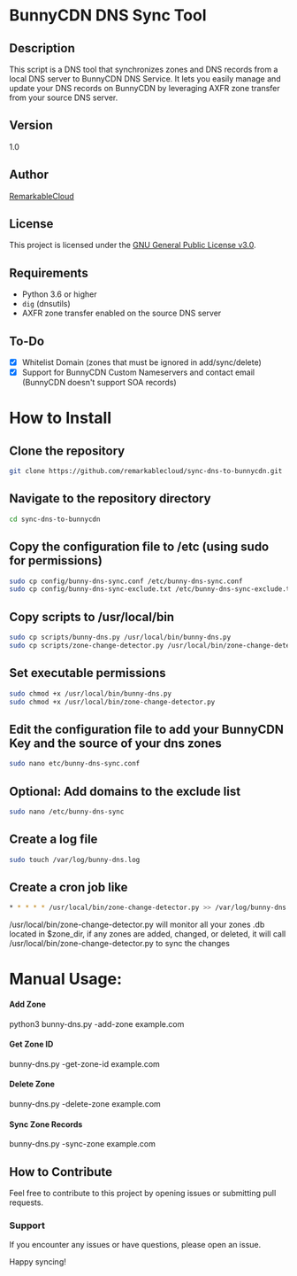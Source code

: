 # BunnyCDN DNS Sync Tool

## Description
This script is a DNS tool that synchronizes zones and DNS records from a local DNS server to BunnyCDN DNS Service. It lets you easily manage and update your DNS records on BunnyCDN by leveraging AXFR zone transfer from your source DNS server.

## Version
1.0

## Author
[RemarkableCloud](https://remarkablecloud.com/)

## License
This project is licensed under the [GNU General Public License v3.0](https://www.gnu.org/licenses/gpl-3.0.html).

## Requirements
- Python 3.6 or higher
- `dig` (dnsutils)
- AXFR zone transfer enabled on the source DNS server

## To-Do
- [X] Whitelist Domain (zones that must be ignored in add/sync/delete)
- [X] Support for BunnyCDN Custom Nameservers and contact email (BunnyCDN doesn't support SOA records)

# How to Install

## Clone the repository
```bash
git clone https://github.com/remarkablecloud/sync-dns-to-bunnycdn.git
```

## Navigate to the repository directory
```bash
cd sync-dns-to-bunnycdn
```
## Copy the configuration file to /etc (using sudo for permissions)
```bash
sudo cp config/bunny-dns-sync.conf /etc/bunny-dns-sync.conf
sudo cp config/bunny-dns-sync-exclude.txt /etc/bunny-dns-sync-exclude.txt
```

## Copy scripts to /usr/local/bin

```bash
sudo cp scripts/bunny-dns.py /usr/local/bin/bunny-dns.py
sudo cp scripts/zone-change-detector.py /usr/local/bin/zone-change-detector.py
```

## Set executable permissions

```bash
sudo chmod +x /usr/local/bin/bunny-dns.py
sudo chmod +x /usr/local/bin/zone-change-detector.py
```
## Edit the configuration file to add your BunnyCDN Key and the source of your dns zones
 ```bash
sudo nano etc/bunny-dns-sync.conf
```
## Optional: Add domains to the exclude list
 ```bash
sudo nano /etc/bunny-dns-sync
```
## Create a log file
 ```bash
sudo touch /var/log/bunny-dns.log
```
## Create a cron job like
 ```bash
* * * * * /usr/local/bin/zone-change-detector.py >> /var/log/bunny-dns.log
```

/usr/local/bin/zone-change-detector.py will monitor all your zones .db located in $zone_dir, if any zones are added, changed, or deleted, it will call /usr/local/bin/zone-change-detector.py to sync the changes


# Manual Usage:

#### Add Zone
python3 bunny-dns.py -add-zone example.com

#### Get Zone ID
 bunny-dns.py -get-zone-id example.com

#### Delete Zone
bunny-dns.py -delete-zone example.com

#### Sync Zone Records
bunny-dns.py -sync-zone example.com

## How to Contribute

Feel free to contribute to this project by opening issues or submitting pull requests.
### Support
If you encounter any issues or have questions, please open an issue.

Happy syncing!
